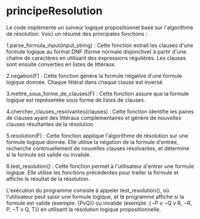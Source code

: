# principeResolution
Le code implémente un solveur logique propositionnel basé sur l'algorithme de résolution. Voici un résumé des principales fonctions :

1.parse_formula_input(input_string) : Cette fonction extrait les clauses d'une formule logique au format DNF (forme normale disjonctive) à partir d'une chaîne de caractères en utilisant des expressions régulières. Les clauses sont ensuite converties en listes de littéraux.

2.negation(F) : Cette fonction génère la formule négative d'une formule logique donnée. Chaque littéral dans chaque clause est inversé.

3.mettre_sous_forme_de_clauses(F) : Cette fonction assure que la formule logique est représentée sous forme de listes de clauses.

4.chercher_clauses_resolvantes(clauses) : Cette fonction identifie les paires de clauses ayant des littéraux complémentaires et génère de nouvelles clauses résultantes de la résolution.

5.resolution(F) : Cette fonction applique l'algorithme de résolution sur une formule logique donnée. Elle utilise la négation de la formule d'entrée, recherche continuellement de nouvelles clauses résolvantes, et détermine si la formule est valide ou invalide.

6.test_resolution() : Cette fonction permet à l'utilisateur d'entrer une formule logique. Elle utilise les fonctions précédentes pour traiter la formule et affiche le résultat de la résolution.

L'exécution du programme consiste à appeler test_resolution(), où l'utilisateur peut saisir une formule logique, et le programme affiche si la formule est valide (exemple:  {PvQ}) ou invalide (exemple :{¬P v ¬Q v R, ¬R, P, ¬T v Q, T}) en utilisant la résolution logique propositionnelle.
